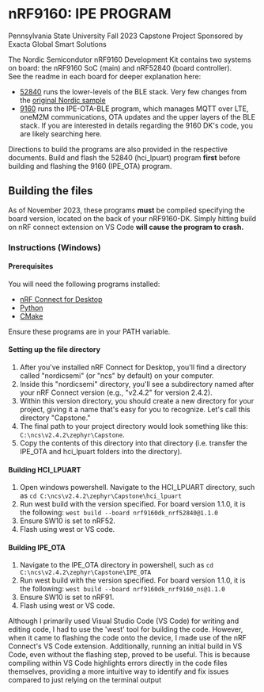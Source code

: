 # nRF9160: IPE PROGRAM
Pennsylvania State University Fall 2023 Capstone Project
Sponsored by Exacta Global Smart Solutions  
  
The Nordic Semicondutor nRF9160 Development Kit contains two systems on board: the nRF9160 SoC (main) and nRF52840 (board controller).  
See the readme in each board for deeper explanation here:
- [52840](hci_lpuart) runs the lower-levels of the BLE stack. Very few changes from the [original Nordic sample](https://developer.nordicsemi.com/nRF_Connect_SDK/doc/latest/nrf/samples/bluetooth/hci_lpuart/README.html)
- [9160](IPE_OTA_BLE) runs the IPE-OTA-BLE program, which manages MQTT over LTE, oneM2M communications, OTA updates and the upper layers of the BLE stack. If you are interested in details regarding the 9160 DK's code, you are likely searching here.

Directions to build the programs are also provided in the respective documents. Build and flash the 52840 (hci_lpuart) program **first** before building and flashing the 9160 (IPE_OTA) program.
## Building the files
As of November 2023, these programs **must** be compiled specifying the board version, located on the back of your nRF9160-DK. Simply hitting build on nRF connect extension on VS Code **will cause the program to crash.**
### Instructions (Windows)
#### Prerequisites
You will need the following programs installed:
- [nRF Connect for Desktop](https://www.nordicsemi.com/Products/Development-tools/nrf-connect-for-desktop)
- [Python](https://www.python.org/downloads/)
- [CMake](https://cmake.org/download/)

Ensure these programs are in your PATH variable.
#### Setting up the file directory
1. After you've installed nRF Connect for Desktop, you'll find a directory called "nordicsemi" (or "ncs" by default) on your computer.
2. Inside this "nordicsemi" directory, you'll see a subdirectory named after your nRF Connect version (e.g., "v2.4.2" for version 2.4.2).
3. Within this version directory, you should create a new directory for your project, giving it a name that's easy for you to recognize. Let's call this directory "Capstone."
4. The final path to your project directory would look something like this: ```C:\ncs\v2.4.2\zephyr\Capstone```.
5. Copy the contents of this directory into that directory (i.e. transfer the IPE_OTA and hci_lpuart folders into the directory).
#### Building HCI_LPUART
1. Open windows powershell. Navigate to the HCI_LPUART directory, such as ```cd C:\ncs\v2.4.2\zephyr\Capstone\hci_lpuart```
2. Run west build with the version specified. For board version 1.1.0, it is the following: ```west build --board nrf9160dk_nrf52840@1.1.0```
3. Ensure SW10 is set to nRF52. 
4. Flash using west or VS code.
#### Building IPE_OTA
1. Navigate to the IPE_OTA directory in powershell, such as ```cd C:\ncs\v2.4.2\zephyr\Capstone\IPE_OTA```
2. Run west build with the version specified. For board version 1.1.0, it is the following: ```west build --board nrf9160dk_nrf9160_ns@1.1.0```
3. Ensure SW10 is set to nRF91.
4. Flash using west or VS code.

Although I primarily used Visual Studio Code (VS Code) for writing and editing code, I had to use the 'west' tool for building the code. However, when it came to flashing the code onto the device, I made use of the nRF Connect's VS Code extension. Additionally, running an initial build in VS Code, even without the flashing step, proved to be useful. This is because compiling within VS Code highlights errors directly in the code files themselves, providing a more intuitive way to identify and fix issues compared to just relying on the terminal output

